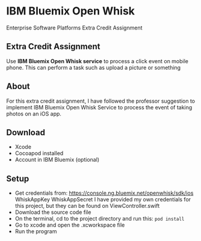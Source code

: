 # IBM Bluemix Open Whisk 
Enterprise Software Platforms Extra Credit Assignment

## Extra Credit Assignment
Use **IBM Bluemix Open Whisk service** to process a click event on mobile phone. This can perform a task such as upload a picture or something

## About
For this extra credit assignment, I have followed the professor suggestion to implement IBM Bluemix Open Whisk Service to process the event of taking photos on an iOS app.

## Download
- Xcode 
- Cocoapod installed
- Account in IBM Bluemix (optional)

## Setup
- Get credentials from: https://console.ng.bluemix.net/openwhisk/sdk/ios
  WhiskAppKey
  WhiskAppSecret
  I have provided my own credentials for this project, but they can be found on ViewController.swift
- Download the source code file
- On the terminal, cd to the project directory and run this:
``pod install``
- Go to xcode and open the .xcworkspace file
- Run the program

